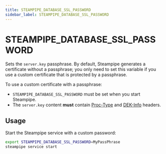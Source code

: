 ```yaml
---
title: STEAMPIPE_DATABASE_SSL_PASSWORD
sidebar_label: STEAMPIPE_DATABASE_SSL_PASSWORD
---
```



# STEAMPIPE_DATABASE_SSL_PASSWORD

Sets the `server.key` passphrase.  By default, Steampipe generates a certificate without a passphrase; you only need to set this variable if you use a custom certificate that is protected by a passphrase.

To use a custom certificate with a passphrase:
- `STEAMPIPE_DATABASE_SSL_PASSWORD` must be set when you start Steampipe.
- The `server.key` content **must** contain [Proc-Type](https://datatracker.ietf.org/doc/html/rfc1421#section-4.6.1.1) and [DEK-Info](https://datatracker.ietf.org/doc/html/rfc1421#section-4.6.1.3) headers.

## Usage 
Start the Steampipe service with a custom password:

```bash
export STEAMPIPE_DATABASE_SSL_PASSWORD=MyPassPhrase
steampipe service start
```